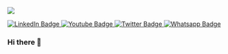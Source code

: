 ![](https://komarev.com/ghpvc/?username=evanswanyoike&style=flat-square)

<div id="badges">
  <a href="https://linkedin.com/in/evanswanyoike">
    <img src="https://img.shields.io/badge/LinkedIn-blue?style=for-the-badge&logo=linkedin&logoColor=white" alt="LinkedIn Badge"/>
  </a>
  <a href="your-youtube-URL">
    <img src="https://img.shields.io/badge/YouTube-red?style=for-the-badge&logo=youtube&logoColor=white" alt="Youtube Badge"/>
  </a>
  <a href="https://twitter.com/evansw17">
    <img src="https://img.shields.io/badge/Twitter-blue?style=for-the-badge&logo=twitter&logoColor=white" alt="Twitter Badge"/>
  </a>
  <a href="https://wa.me/qr/iiu2pzi7zq2ta1">
    <img src="https://img.shields.io/badge/Whatsapp-blue?style=for-the-badge&logo=whatsapp&logoColor=green" alt="Whatsapp Badge"/>
  </a>
</div>

### Hi there 👋

<!--
**evanswanyoike/evanswanyoike** is a ✨ _special_ ✨ repository because its `README.md` (this file) appears on your GitHub profile.

Here are some ideas to get you started:

- 🔭 I’m currently working on ...
- 🌱 I’m currently learning ...
- 👯 I’m looking to collaborate on ...
- 🤔 I’m looking for help with ...
- 💬 Ask me about ...
- 📫 How to reach me: ...
- 😄 Pronouns: ...
- ⚡ Fun fact: ...
-->
